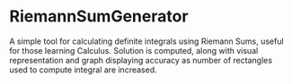 # RiemannSumGenerator
A simple tool for calculating definite integrals using Riemann Sums, useful for those learning Calculus. Solution is computed, along with visual representation and graph displaying accuracy as number of rectangles used to compute integral are increased. 
